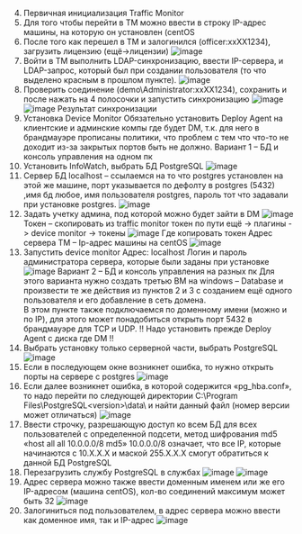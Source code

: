 
4. Первичная инициализация Traffic Monitor
1.	Для того чтобы перейти в TM можно ввести в строку IP-адрес машины, на которую он установлен (centOS
2.	После того как перешел в ТМ и залогинился (officer:xxXX1234), загрузить лицензию (ещё->лицензии)
![image](https://user-images.githubusercontent.com/83372679/211777823-8f59f85d-69bd-4302-a1f3-509751946c82.png)
3.	Войти в TM выполнить LDAP-синхронизацию, ввести IP-сервера, и LDAP-запрос, который был при создании пользователя (то что выделено красным в прошлом пункте).
![image](https://user-images.githubusercontent.com/83372679/211777860-307b4957-2d55-40b1-80c1-cfedf7340280.png)
4.	Проверить соединение (demo\Administrator:xxXX1234), сохранить и после нажать на 4 полосочки и запустить синхронизацию
![image](https://user-images.githubusercontent.com/83372679/211777894-d33b1a59-947a-4b2f-92f6-d7c50d327033.png)
![image](https://user-images.githubusercontent.com/83372679/211777906-f7a40c85-846e-4e9e-846e-1cda306a945a.png)
Результат синхронизации
5. Установка Device Monitor 
Обязательно установить Deploy Agent на клиентские и админские компы где будет DM, т.к. для него в брандмауэре прописаны политики, что проблем с тем что что-то не доходит из-за закрытых портов быть не должно.
Вариант 1 – БД и консоль управления на одном пк
1.	Установить InfoWatch, выбрать БД PostgreSQL
![image](https://user-images.githubusercontent.com/83372679/211777966-46399968-9a5a-487d-b923-4bcf155340d9.png)
2.	 Сервер БД localhost – ссылаемся на то что postgres установлен на этой же машине, порт указывается по дефолту в postgres (5432) ,имя бд любое, имя пользователя postgres, пароль тот что задавали при установке postgres.
![image](https://user-images.githubusercontent.com/83372679/211777989-f56ac0a7-24b6-46ed-ab82-30ababbe1ad9.png)
3.	Задать учетку админа, под которой можно будет зайти в DM
![image](https://user-images.githubusercontent.com/83372679/211778020-b159f6d7-de52-4971-a8f6-264cb54f9fe3.png)
Токен – скопировать из traffic monitor токен по пути ещё -> плагины -> device monitor ->  токены 
![image](https://user-images.githubusercontent.com/83372679/211778044-9e458f40-f66a-437e-909c-738610567f8d.png)
Где копировать токен
Адрес сервера TM – Ip-адрес машины на centOS
![image](https://user-images.githubusercontent.com/83372679/211778098-0151b934-41e6-4dee-88c6-408165e0080c.png)
4.	Запустить device monitor 
Адрес: localhost
Логин и пароль администратора сервера, которые были заданы при установке 
![image](https://user-images.githubusercontent.com/83372679/211778130-1467b64a-c898-4e3d-9ed6-cf3bc5e07deb.png)
Вариант 2 – БД и консоль управления на разных пк
Для этого варианта нужно создать третью ВМ на windows – Database и произвести те же действия из пунктов 2 и 3 с созданием ещё одного пользователя и его добавление в сеть домена.  
В этом пункте также подключаемся по доменному имени (можно и по IP), для этого может понадобиться открыть порт 5432 в брандмауэре для TCP и UDP. 
!! Надо установить прежде Deploy Agent с диска где DM !! 
1.	Выбрать установку только серверной части, выбрать PostgreSQL
![image](https://user-images.githubusercontent.com/83372679/211778207-3ddbb4e0-70cc-4f14-969b-52963a57a5f6.png)
2.	Если в последующем окне возникнет ошибка, то нужно открыть порты на сервере с postgres
![image](https://user-images.githubusercontent.com/83372679/211778237-8f3d5ccf-525f-4b15-82a3-999c84e75584.png)
3.	Если далее возникнет ошибка, в которой содержится «pg_hba.conf», то надо перейти по следующей директории C:\Program Files\PostgreSQL\<version>\data\ и найти данный файл (номер версии может отличаться)
![image](https://user-images.githubusercontent.com/83372679/211778269-49c310e0-7dee-43ab-b8cd-7e84011c5b98.png)
4.	Ввести строчку, разрешающую доступ ко всем БД для всех пользователей с определенной подсети, метод шифрования md5
«host    all             all        10.0.0.0/8           md5»
10.0.0.0/8 означает, что все IP, которые начинаются с 10.Х.Х.Х и маской 255.Х.Х.Х смогут обратиться к данной БД PostgreSQL
5.	Перезагрузить службу PostgreSQL в службах 
![image](https://user-images.githubusercontent.com/83372679/211778301-2c722ec2-e540-4f91-9ca8-99fed48fc242.png)
![image](https://user-images.githubusercontent.com/83372679/211778318-83166f21-16b0-430f-940e-79c0b5e01ccc.png)
6.	Адрес сервера можно также ввести доменным именем или же его IP-адресом (машина centOS), кол-во соединений максимум может быть 32
![image](https://user-images.githubusercontent.com/83372679/211778358-6bc1b379-360c-47cc-be0c-2400b10ec587.png)
7.	Залогиниться под пользователем, в адрес сервера можно ввести как доменное имя, так и IP-адрес 
![image](https://user-images.githubusercontent.com/83372679/211778392-4005853d-5021-4981-9d86-76e7f5c39716.png)

